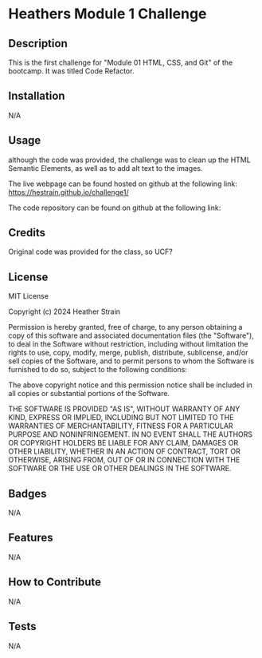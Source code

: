 # Heathers Module 1 Challenge

## Description
This is the first challenge for "Module 01 HTML, CSS, and Git" of the bootcamp. It was titled Code Refactor.

## Installation

N/A

## Usage

although the code was provided, the challenge was to clean up the HTML Semantic Elements, as well as to add alt text to the images. 

The live webpage can be found hosted on github at the following link: https://hestrain.github.io/challenge1/

The code repository can be found on github at the following link: 

## Credits

Original code was provided for the class, so UCF?

## License
MIT License

Copyright (c) 2024 Heather Strain

Permission is hereby granted, free of charge, to any person obtaining a copy
of this software and associated documentation files (the "Software"), to deal
in the Software without restriction, including without limitation the rights
to use, copy, modify, merge, publish, distribute, sublicense, and/or sell
copies of the Software, and to permit persons to whom the Software is
furnished to do so, subject to the following conditions:

The above copyright notice and this permission notice shall be included in all
copies or substantial portions of the Software.

THE SOFTWARE IS PROVIDED "AS IS", WITHOUT WARRANTY OF ANY KIND, EXPRESS OR
IMPLIED, INCLUDING BUT NOT LIMITED TO THE WARRANTIES OF MERCHANTABILITY,
FITNESS FOR A PARTICULAR PURPOSE AND NONINFRINGEMENT. IN NO EVENT SHALL THE
AUTHORS OR COPYRIGHT HOLDERS BE LIABLE FOR ANY CLAIM, DAMAGES OR OTHER
LIABILITY, WHETHER IN AN ACTION OF CONTRACT, TORT OR OTHERWISE, ARISING FROM,
OUT OF OR IN CONNECTION WITH THE SOFTWARE OR THE USE OR OTHER DEALINGS IN THE
SOFTWARE.


## Badges
N/A

## Features

N/A

## How to Contribute

N/A

## Tests

N/A